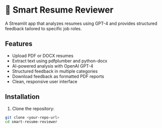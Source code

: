 # 📝 Smart Resume Reviewer

A Streamlit app that analyzes resumes using GPT-4 and provides structured feedback tailored to specific job roles.

## Features
- Upload PDF or DOCX resumes
- Extract text using pdfplumber and python-docx
- AI-powered analysis with OpenAI GPT-4
- Structured feedback in multiple categories
- Download feedback as formatted PDF reports
- Clean, responsive user interface

## Installation

1. Clone the repository:
```bash
git clone <your-repo-url>
cd smart-resume-reviewer